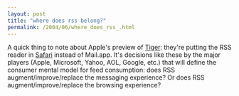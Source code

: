 ```yaml
---
layout: post
title: "where does rss belong?"
permalink: /2004/06/where_does_rss_.html
---
```


<p>A quick thing to note about Apple's preview of <a href="http://www.apple.com/macosx/tiger/">Tiger</a>:  they're putting the RSS reader in <a href="http://www.apple.com/macosx/tiger/safari.html">Safari</a> instead of Mail.app.  It's decisions like these by the major players (Apple, Microsoft, Yahoo, AOL, Google, etc.) that will define the consumer mental model for feed consumption: does RSS augment/improve/replace the messaging experience?  Or does RSS augment/improve/replace the browsing experience?</p>


